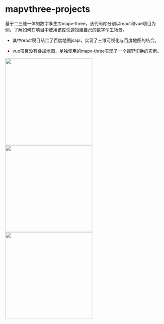 # mapvthree-projects

基于二三维一体的数字孪生库mapv-three，该代码库分别以react和vue项目为例，了解如何在项目中使用该库快速搭建自己的数字孪生场景。    

* 其中react项目结合了百度地图jsapi，实现了三维可视化与百度地图的结合。     

* vue项目没有叠加地图，单独使用的mapv-three实现了一个视野切换的实例。

<img src='https://bj.bcebos.com/v1/mapopen-mapv-three/images/demo1.png' width='280' />

<img src='https://bj.bcebos.com/v1/mapopen-mapv-three/images/demo2.png' width='280' />

<img src='https://bj.bcebos.com/v1/mapopen-mapv-three/images/demo3.png' width='280' />